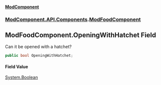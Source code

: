 #### [ModComponent](index.md 'index')
### [ModComponent.API.Components](index.md#ModComponent.API.Components 'ModComponent.API.Components').[ModFoodComponent](ModFoodComponent.md 'ModComponent.API.Components.ModFoodComponent')

## ModFoodComponent.OpeningWithHatchet Field

Can it be opened with a hatchet?

```csharp
public bool OpeningWithHatchet;
```

#### Field Value
[System.Boolean](https://docs.microsoft.com/en-us/dotnet/api/System.Boolean 'System.Boolean')